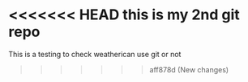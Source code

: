 <<<<<<< HEAD
this is my 2nd git repo
=======
This is a testing to check weatherican use git or not 
>>>>>>> aff878d (New changes)
